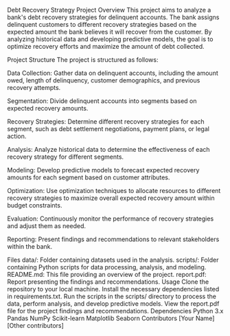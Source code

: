 Debt Recovery Strategy Project
Overview
This project aims to analyze a bank's debt recovery strategies for delinquent accounts. The bank assigns delinquent customers to different recovery strategies based on the expected amount the bank believes it will recover from the customer. By analyzing historical data and developing predictive models, the goal is to optimize recovery efforts and maximize the amount of debt collected.

Project Structure
The project is structured as follows:

Data Collection: Gather data on delinquent accounts, including the amount owed, length of delinquency, customer demographics, and previous recovery attempts.

Segmentation: Divide delinquent accounts into segments based on expected recovery amounts.

Recovery Strategies: Determine different recovery strategies for each segment, such as debt settlement negotiations, payment plans, or legal action.

Analysis: Analyze historical data to determine the effectiveness of each recovery strategy for different segments.

Modeling: Develop predictive models to forecast expected recovery amounts for each segment based on customer attributes.

Optimization: Use optimization techniques to allocate resources to different recovery strategies to maximize overall expected recovery amount within budget constraints.

Evaluation: Continuously monitor the performance of recovery strategies and adjust them as needed.

Reporting: Present findings and recommendations to relevant stakeholders within the bank.

Files
data/: Folder containing datasets used in the analysis.
scripts/: Folder containing Python scripts for data processing, analysis, and modeling.
README.md: This file providing an overview of the project.
report.pdf: Report presenting the findings and recommendations.
Usage
Clone the repository to your local machine.
Install the necessary dependencies listed in requirements.txt.
Run the scripts in the scripts/ directory to process the data, perform analysis, and develop predictive models.
View the report.pdf file for the project findings and recommendations.
Dependencies
Python 3.x
Pandas
NumPy
Scikit-learn
Matplotlib
Seaborn
Contributors
[Your Name]
[Other contributors]
